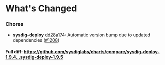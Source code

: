 # What's Changed

### Chores
- **sysdig-deploy** [dd28a174](https://github.com/sysdiglabs/charts/commit/dd28a1742e5027d195446732f4494586b2680247): Automatic version bump due to updated dependencies ([#1208](https://github.com/sysdiglabs/charts/issues/1208))

#### Full diff: https://github.com/sysdiglabs/charts/compare/sysdig-deploy-1.9.4...sysdig-deploy-1.9.5
